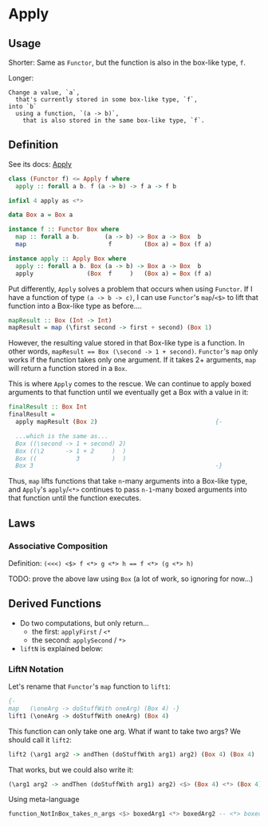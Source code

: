 # Apply

## Usage

Shorter: Same as `Functor`, but the function is also in the box-like type, `f`.

Longer:
```
Change a value, `a`,
  that's currently stored in some box-like type, `f`,
into `b`
  using a function, `(a -> b)`,
    that is also stored in the same box-like type, `f`.
```

## Definition

See its docs: [Apply](https://pursuit.purescript.org/packages/purescript-prelude/4.1.0/docs/Control.Apply)

```purescript
class (Functor f) <= Apply f where
  apply :: forall a b. f (a -> b) -> f a -> f b

infixl 4 apply as <*>

data Box a = Box a

instance f :: Functor Box where
  map :: forall a b.       (a -> b) -> Box a -> Box  b
  map                       f         (Box a) = Box (f a)

instance apply :: Apply Box where
  apply :: forall a b. Box (a -> b) -> Box a -> Box  b
  apply               (Box  f     )   (Box a) = Box (f a)
```

Put differently, `Apply` solves a problem that occurs when using `Functor`. If I have a function of type `(a -> b -> c)`, I can use `Functor`'s `map`/`<$>` to lift that function into a Box-like type as before....
```purescript
mapResult :: Box (Int -> Int)
mapResult = map (\first second -> first + second) (Box 1)
```

However, the resulting value stored in that Box-like type is a function. In other words, `mapResult == Box (\second -> 1 + second)`. `Functor`'s `map` only works if the function takes only one argument. If it takes 2+ arguments, `map` will return a function stored in a `Box`.

This is where `Apply` comes to the rescue. We can continue to apply boxed arguments to that function until we eventually get a Box with a value in it:
```purescript
finalResult :: Box Int
finalResult =
  apply mapResult (Box 2)                                 {-

  ...which is the same as...
  Box ((\second -> 1 + second) 2)
  Box ((\2      -> 1 + 2     )  )
  Box ((           3         )  )
  Box 3                                                   -}
```
Thus, `map` lifts functions that take `n`-many arguments into a Box-like type, and `Apply`'s `apply`/`<*>` continues to pass `n-1`-many boxed arguments into that function until the function executes.

## Laws

### Associative Composition

Definition: `(<<<) <$> f <*> g <*> h == f <*> (g <*> h)`

TODO: prove the above law using `Box` (a lot of work, so ignoring for now...)

## Derived Functions

- Do two computations, but only return...
    - the first: `applyFirst` / `<*`
    - the second: `applySecond` / `*>`
- `liftN` is explained below:

### LiftN Notation

Let's rename that `Functor`'s `map` function to `lift1`:
```purescript
{-
map   (\oneArg -> doStuffWith oneArg) (Box 4) -}
lift1 (\oneArg -> doStuffWith oneArg) (Box 4)
```
This function can only take one arg. What if want to take two args? We should call it `lift2`:
```purescript
lift2 (\arg1 arg2 -> andThen (doStuffWith arg1) arg2) (Box 4) (Box 4)
```
That works, but we could also write it:
```purescript
(\arg1 arg2 -> andThen (doStuffWith arg1) arg2) <$> (Box 4) <*> (Box 4)
```
Using meta-language
```purescript
function_NotInBox_takes_n_args <$> boxedArg1 <*> boxedArg2 -- <*> boxedArgN ...
```
